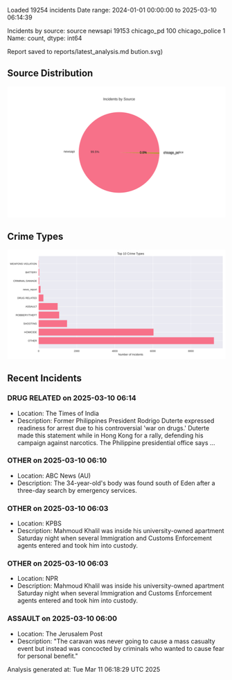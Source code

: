 
Loaded 19254 incidents
Date range: 2024-01-01 00:00:00 to 2025-03-10 06:14:39

Incidents by source:
source
newsapi           19153
chicago_pd          100
chicago_police        1
Name: count, dtype: int64

Report saved to reports/latest_analysis.md
bution.svg)

## Source Distribution
![Source Distribution](images/source_distribution.svg)

## Crime Types
![Crime Types](images/crime_types.svg)

## Recent Incidents

### DRUG RELATED on 2025-03-10 06:14
- Location: The Times of India
- Description: Former Philippines President Rodrigo Duterte expressed readiness for arrest due to his controversial 'war on drugs.' Duterte made this statement while in Hong Kong for a rally, defending his campaign against narcotics. The Philippine presidential office says …


### OTHER on 2025-03-10 06:10
- Location: ABC News (AU)
- Description: The 34-year-old's body was found south of Eden after a three-day search by emergency services.


### OTHER on 2025-03-10 06:03
- Location: KPBS
- Description: Mahmoud Khalil was inside his university-owned apartment Saturday night when several Immigration and Customs Enforcement agents entered and took him into custody.


### OTHER on 2025-03-10 06:03
- Location: NPR
- Description: Mahmoud Khalil was inside his university-owned apartment Saturday night when several Immigration and Customs Enforcement agents entered and took him into custody.


### ASSAULT on 2025-03-10 06:00
- Location: The Jerusalem Post
- Description: "The caravan was never going to cause a mass casualty event but instead was concocted by criminals who wanted to cause fear for personal benefit."

Analysis generated at: Tue Mar 11 06:18:29 UTC 2025
